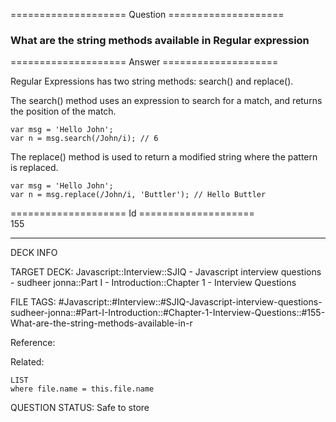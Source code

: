 ==================== Question ====================  

### What are the string methods available in Regular expression  

==================== Answer ====================  

Regular Expressions has two string methods: search() and replace().

The search() method uses an expression to search for a match, and returns the position of the match.

<!-- codeblock-start -->
<pre><code class="hljs language-javascript"><span class="hljs-keyword">var</span> msg = <span class="hljs-string">'Hello John'</span>;
<span class="hljs-keyword">var</span> n = msg.<span class="hljs-title function_">search</span>(<span class="hljs-regexp">/John/i</span>); <span class="hljs-comment">// 6</span>
</code></pre>
<!-- codeblock-end -->

The replace() method is used to return a modified string where the pattern is replaced.

<!-- codeblock-start -->
<pre><code class="hljs language-javascript"><span class="hljs-keyword">var</span> msg = <span class="hljs-string">'Hello John'</span>;
<span class="hljs-keyword">var</span> n = msg.<span class="hljs-title function_">replace</span>(<span class="hljs-regexp">/John/i</span>, <span class="hljs-string">'Buttler'</span>); <span class="hljs-comment">// Hello Buttler</span>
</code></pre>
<!-- codeblock-end -->

==================== Id ====================  
155

---

DECK INFO

TARGET DECK: Javascript::Interview::SJIQ - Javascript interview questions - sudheer jonna::Part I - Introduction::Chapter 1 - Interview Questions

FILE TAGS: #Javascript::#Interview::#SJIQ-Javascript-interview-questions-sudheer-jonna::#Part-I-Introduction::#Chapter-1-Interview-Questions::#155-What-are-the-string-methods-available-in-r

Reference:

Related:

```dataview
LIST
where file.name = this.file.name
```

QUESTION STATUS: Safe to store
